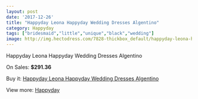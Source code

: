 ```yaml
---
layout: post
date: '2017-12-26'
title: "Happyday Leona Happyday Wedding Dresses Algentino"
category: Happyday
tags: ["bridesmaid","little","unique","black","wedding"]
image: http://img.hectodress.com/7828-thickbox_default/happyday-leona-happyday-wedding-dresses-algentino.jpg
---
```

Happyday Leona Happyday Wedding Dresses Algentino

On Sales: **$291.36**
<a href="https://www.hectodress.com/happyday/3915-happyday-leona-happyday-wedding-dresses-algentino.html"><amp-img layout="responsive" width="600" height="600" src="//img.hectodress.com/7828-thickbox_default/happyday-leona-happyday-wedding-dresses-algentino.jpg" alt="Happyday Leona Happyday Wedding Dresses Algentino 0" /></a>

Buy it: [Happyday Leona Happyday Wedding Dresses Algentino](https://www.hectodress.com/happyday/3915-happyday-leona-happyday-wedding-dresses-algentino.html "Happyday Leona Happyday Wedding Dresses Algentino")

View more: [Happyday](https://www.hectodress.com/68-happyday "Happyday")